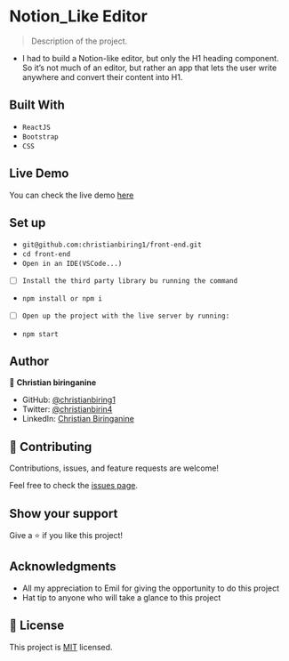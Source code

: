 # Notion_Like Editor

> Description of the project.

- I had to build a Notion-like editor, but only the H1 heading component. So it’s not much of an editor, but rather an app that lets the user write anywhere and convert their content into H1.

## Built With

- `ReactJS`
- `Bootstrap`
- `CSS`

## Live Demo

You can check the live demo [here](https://christianbiring1.github.io/Awesome_books/)

## Set up

- `git@github.com:christianbiring1/front-end.git`
- `cd front-end`
- `Open in an IDE(VSCode...)`
- [ ] `Install the third party library bu running the command`
- `npm install or npm i`
- [ ] `Open up the project with the live server by running:`
- `npm start`

## Author

👤 **Christian biringanine**

- GitHub: [@christianbiring1](https://github.com/christianbiring1)
- Twitter: [@christianbirin4](https://twitter.com/christianbirin4)
- LinkedIn: [Christian Biringanine](https://linkedin.com/in/christian-biringanine/)

## 🤝 Contributing

Contributions, issues, and feature requests are welcome!

Feel free to check the [issues page](https://github.com/christianbiring1/front-end/issues).

## Show your support

Give a ⭐️ if you like this project!

## Acknowledgments

- All my appreciation to Emil for giving the opportunity to do this project
- Hat tip to anyone who will take a glance to this project

## 📝 License

This project is [MIT](./MIT.md) licensed.
